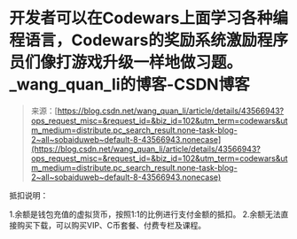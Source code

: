 <!--yml
category: codewars
date: 2022-08-13 11:45:13
-->

# 开发者可以在Codewars上面学习各种编程语言，Codewars的奖励系统激励程序员们像打游戏升级一样地做习题。_wang_quan_li的博客-CSDN博客

> 来源：[https://blog.csdn.net/wang_quan_li/article/details/43566943?ops_request_misc=&request_id=&biz_id=102&utm_term=codewars&utm_medium=distribute.pc_search_result.none-task-blog-2~all~sobaiduweb~default-8-43566943.nonecase](https://blog.csdn.net/wang_quan_li/article/details/43566943?ops_request_misc=&request_id=&biz_id=102&utm_term=codewars&utm_medium=distribute.pc_search_result.none-task-blog-2~all~sobaiduweb~default-8-43566943.nonecase)

抵扣说明：

1.余额是钱包充值的虚拟货币，按照1:1的比例进行支付金额的抵扣。
2.余额无法直接购买下载，可以购买VIP、C币套餐、付费专栏及课程。